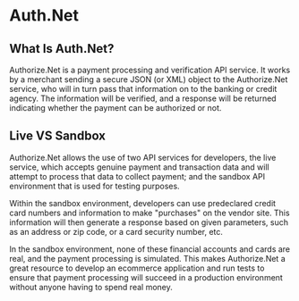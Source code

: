 # Auth<span></span>.Net

## What Is Auth<span></span>.Net?

Authorize<span></span>.Net is a payment processing and verification API service. It works by a merchant sending a secure JSON (or XML) object to the Authorize<span></span>.Net service, who will in turn pass that information on to the banking or credit agency. The information will be verified, and a response will be returned indicating whether the payment can be authorized or not.

## Live VS Sandbox

Authorize<span></span>.Net allows the use of two API services for developers, the live service, which accepts genuine payment and transaction data and will attempt to process that data to collect payment; and the sandbox API environment that is used for testing purposes.

Within the sandbox environment, developers can use predeclared credit card numbers and information to make "purchases" on the vendor site. This information will then generate a response based on given parameters, such as an address or zip code, or a card security number, etc.

In the sandbox environment, none of these financial accounts and cards are real, and the payment processing is simulated. This makes Authorize<span></span>.Net a great resource to develop an ecommerce application and run tests to ensure that payment processing will succeed in a production environment without anyone having to spend real money.
